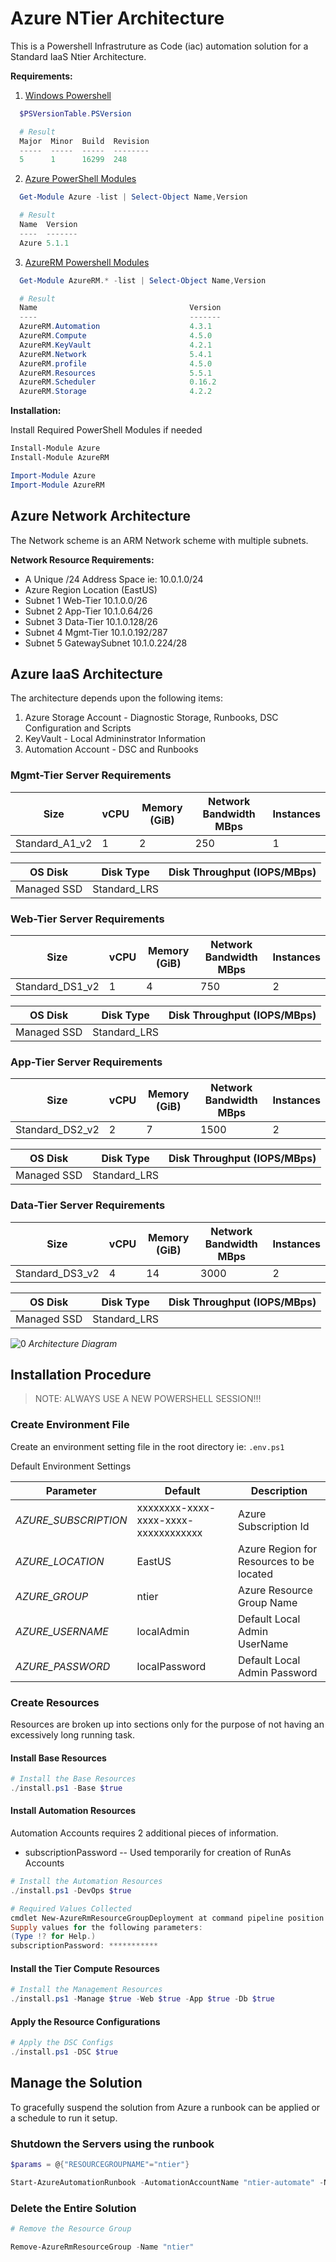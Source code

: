 # Azure NTier Architecture

This is a Powershell Infrastruture as Code (iac) automation solution for a Standard IaaS Ntier Architecture.

__Requirements:__

1. [Windows Powershell](https://docs.microsoft.com/en-us/powershell/scripting/setup/installing-windows-powershell?view=powershell-5.1)

```powershell
  $PSVersionTable.PSVersion

  # Result
  Major  Minor  Build  Revision
  -----  -----  -----  --------
  5      1      16299  248
```

2. [Azure PowerShell Modules](https://www.powershellgallery.com/packages/Azure/5.1.1)

```powershell
  Get-Module Azure -list | Select-Object Name,Version

  # Result
  Name  Version
  ----  -------
  Azure 5.1.1
```

3. [AzureRM Powershell Modules](https://www.powershellgallery.com/packages/AzureRM/5.1.1)

```powershell
  Get-Module AzureRM.* -list | Select-Object Name,Version

  # Result
  Name                                  Version
  ----                                  -------
  AzureRM.Automation                    4.3.1
  AzureRM.Compute                       4.5.0
  AzureRM.KeyVault                      4.2.1
  AzureRM.Network                       5.4.1
  AzureRM.profile                       4.5.0
  AzureRM.Resources                     5.5.1
  AzureRM.Scheduler                     0.16.2
  AzureRM.Storage                       4.2.2
```

__Installation:__

Install Required PowerShell Modules if needed

```powershell
Install-Module Azure
Install-Module AzureRM

Import-Module Azure
Import-Module AzureRM
```

## Azure Network Architecture

The Network scheme is an ARM Network scheme with multiple subnets.

__Network Resource Requirements:__

- A Unique /24 Address Space  ie: 10.0.1.0/24
- Azure Region Location (EastUS)
- Subnet 1 Web-Tier 10.1.0.0/26
- Subnet 2 App-Tier 10.1.0.64/26
- Subnet 3 Data-Tier 10.1.0.128/26
- Subnet 4 Mgmt-Tier 10.1.0.192/287
- Subnet 5 GatewaySubnet 10.1.0.224/28

## Azure IaaS Architecture

The architecture depends upon the following items:

1. Azure Storage Account - Diagnostic Storage, Runbooks, DSC Configuration and Scripts
1. KeyVault - Local Admininstrator Information
1. Automation Account - DSC and Runbooks

### Mgmt-Tier Server Requirements

| Size           | vCPU | Memory (GiB) | Network Bandwidth MBps | Instances |
| -------------- | ---- | ------------ | ---------------------- | --------- |
| Standard_A1_v2 | 1    | 2            | 250                    | 1         |

| OS Disk     | Disk Type    | Disk Throughput (IOPS/MBps) |
| ----------- | ------------ | --------------------------- |
| Managed SSD | Standard_LRS |                             |

### Web-Tier Server Requirements

| Size            | vCPU | Memory (GiB) | Network Bandwidth MBps | Instances |
| --------------- | ---- | ------------ | ---------------------- | --------- |
| Standard_DS1_v2 | 1    | 4            | 750                    | 2         |

| OS Disk     | Disk Type    | Disk Throughput (IOPS/MBps) |
| ----------- | ------------ | --------------------------- |
| Managed SSD | Standard_LRS |                             |

### App-Tier Server Requirements

| Size            | vCPU | Memory (GiB) | Network Bandwidth MBps | Instances |
| --------------- | ---- | ------------ | ---------------------- | --------- |
| Standard_DS2_v2 | 2    | 7            | 1500                   | 2         |

| OS Disk     | Disk Type    | Disk Throughput (IOPS/MBps) |
| ----------- | ------------ | --------------------------- |
| Managed SSD | Standard_LRS |                             |

### Data-Tier Server Requirements

| Size            | vCPU | Memory (GiB) | Network Bandwidth MBps | Instances |
| --------------- | ---- | ------------ | ---------------------- | --------- |
| Standard_DS3_v2 | 4    | 14           | 3000                   | 2         |

| OS Disk     | Disk Type    | Disk Throughput (IOPS/MBps) |
| ----------- | ------------ | --------------------------- |
| Managed SSD | Standard_LRS |                             |

![[0]][0]
_Architecture Diagram_

## Installation Procedure

>NOTE: ALWAYS USE A NEW POWERSHELL SESSION!!!

### Create Environment File

Create an environment setting file in the root directory ie: `.env.ps1`

Default Environment Settings

| Parameter            | Default                              | Description                              |
| -------------------- | ------------------------------------ | ---------------------------------------- |
| _AZURE_SUBSCRIPTION_ | xxxxxxxx-xxxx-xxxx-xxxx-xxxxxxxxxxxx | Azure Subscription Id                    |
| _AZURE_LOCATION_     | EastUS                               | Azure Region for Resources to be located |
| _AZURE_GROUP_        | ntier                                | Azure Resource Group Name                |
| _AZURE_USERNAME_     | localAdmin                           | Default Local Admin UserName             |
| _AZURE_PASSWORD_     | localPassword                        | Default Local Admin Password             |

### Create Resources

Resources are broken up into sections only for the purpose of not having an excessively long running task.

#### Install Base Resources

```powershell
# Install the Base Resources
./install.ps1 -Base $true
```

#### Install Automation Resources

Automation Accounts requires 2 additional pieces of information.
- subscriptionPassword -- Used temporarily for creation of RunAs Accounts

```powershell
# Install the Automation Resources
./install.ps1 -DevOps $true

# Required Values Collected
cmdlet New-AzureRmResourceGroupDeployment at command pipeline position 1
Supply values for the following parameters:
(Type !? for Help.)
subscriptionPassword: ***********
```

#### Install the Tier Compute Resources

```powershell
# Install the Management Resources
./install.ps1 -Manage $true -Web $true -App $true -Db $true
```

#### Apply the Resource Configurations

```powershell
# Apply the DSC Configs
./install.ps1 -DSC $true
```

## Manage the Solution

To gracefully suspend the solution from Azure a runbook can be applied or a schedule to run it setup.

### Shutdown the Servers using the runbook

```powershell
$params = @{"RESOURCEGROUPNAME"="ntier"}

Start-AzureAutomationRunbook -AutomationAccountName "ntier-automate" -Name "stop-machines" -Parameters $params
```

### Delete the Entire Solution

```powershell
# Remove the Resource Group

Remove-AzureRmResourceGroup -Name "ntier"
```

[0]: ./diagrams/Architecture.png "Architecture Diagram"
